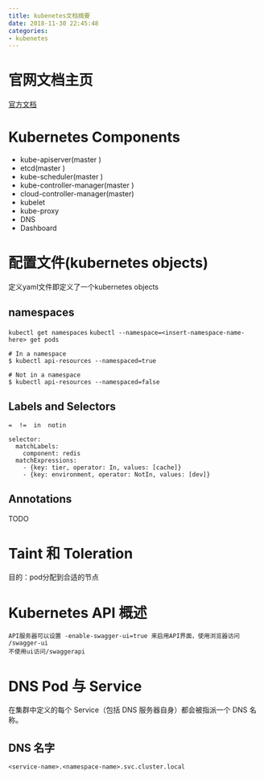 ```yaml
---
title: kubenetes文档摘要
date: 2018-11-30 22:45:48
categories: 
- kubenetes
---
```


# 官网文档主页
<!--more-->
[官方文档](https://kubernetes.io/zh/docs/home/)

# Kubernetes Components
* kube-apiserver(master )
* etcd(master )
* kube-scheduler(master )
* kube-controller-manager(master )
* cloud-controller-manager(master)
* kubelet
* kube-proxy
* DNS
* Dashboard

# 配置文件(kubernetes objects)
定义yaml文件即定义了一个kubernetes objects
## namespaces
`kubectl get namespaces`
`kubectl --namespace=<insert-namespace-name-here> get pods`
```
# In a namespace
$ kubectl api-resources --namespaced=true

# Not in a namespace
$ kubectl api-resources --namespaced=false
```
## Labels and Selectors
`=  !=  in  notin`

```
selector:
  matchLabels:
    component: redis
  matchExpressions:
    - {key: tier, operator: In, values: [cache]}
    - {key: environment, operator: NotIn, values: [dev]}
```
## Annotations

TODO

# Taint 和 Toleration
目的：pod分配到合适的节点

# Kubernetes API 概述
```
API服务器可以设置 -enable-swagger-ui=true 来启用API界面，使用浏览器访问 /swagger-ui
不使用ui访问/swaggerapi
```


# DNS Pod 与 Service
在集群中定义的每个 Service（包括 DNS 服务器自身）都会被指派一个 DNS 名称。

## DNS 名字
`<service-name>.<namespace-name>.svc.cluster.local`




